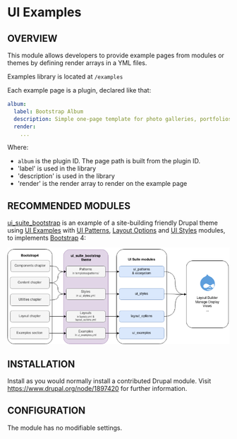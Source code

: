 # UI Examples

OVERVIEW
------------

This module allows developers to provide example pages from modules or themes by
defining render arrays in a YML files.

Examples library is located at `/examples`

Each example page is a plugin, declared like that:

```yaml
album:
  label: Bootstrap Album
  description: Simple one-page template for photo galleries, portfolios, and more.
  render:
    ...
```

Where:

* `album` is the plugin ID. The page path is built from the plugin ID.
* 'label' is used in the library
* 'description' is used in the library
* 'render' is the render array to render on the example page


RECOMMENDED MODULES
------------

[ui\_suite\_bootstrap](https://github.com/pdureau/ui_suite_bootstrap) is an
example of a site-building friendly Drupal theme using
[UI Examples](https://www.drupal.org/project/ui_examples)
with [UI Patterns](https://www.drupal.org/project/ui_patterns),
[Layout Options](https://www.drupal.org/project/layout_options) and
[UI Styles](https://www.drupal.org/project/ui_styles) modules, to implements
[Bootstrap](https://getbootstrap.com/) 4:

![Overview](doc/schema.png)


INSTALLATION
------------

Install as you would normally install a contributed Drupal module. Visit
   https://www.drupal.org/node/1897420 for further information.


CONFIGURATION
-------------

The module has no modifiable settings.
